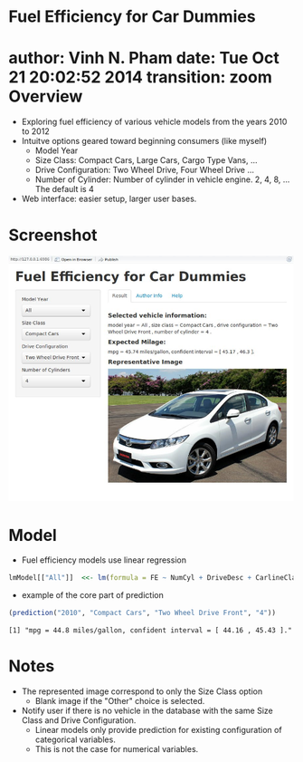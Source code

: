 Fuel Efficiency for Car Dummies
========================================================
author: Vinh N. Pham
date: Tue Oct 21 20:02:52 2014
transition: zoom
Overview
========================================================

- Exploring fuel efficiency of various vehicle models from the years 2010 to 2012
- Intuitve options geared toward beginning consumers (like myself)
    + Model Year
    + Size Class: Compact Cars, Large Cars, Cargo Type Vans, ...
    + Drive Configuration: Two Wheel Drive, Four Wheel Drive ...
    + Number of Cylinder: Number of cylinder in vehicle engine.  2, 4, 8, ...  The default is 4
- Web interface: easier setup, larger user bases.

Screenshot
========================================================
![Application Screenshot](./Screenshot.jpeg)


Model
========================================================

- Fuel efficiency models use linear regression

```r
lmModel[["All"]]  <<- lm(formula = FE ~ NumCyl + DriveDesc + CarlineClassDesc, data = carsDB[["All"]])
```

- example of the core part of prediction


```r
(prediction("2010", "Compact Cars", "Two Wheel Drive Front", "4"))
```

```
[1] "mpg = 44.8 miles/gallon, confident interval = [ 44.16 , 45.43 ]."
```

Notes
=======================================================
- The represented image correspond to only the Size Class option
    + Blank image if the "Other" choice is selected.
- Notify user if there is no vehicle in the database with the same Size Class and Drive Configuration.
    + Linear models only provide prediction for existing configuration of categorical variables.
    + This is not the case for numerical variables.
